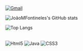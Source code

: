 ###

[![Gmail](https://img.shields.io/badge/Gmail-D14836?style=for-the-badge&logo=gmail&logoColor=white)](https://mail.google.com/mail/u/0/?tab=rm&ogbl#search/jmfontineles)


![JoãoMFontineles's GitHub stats](https://github-readme-stats.vercel.app/api?username=joaomfontineles&show_icons=true&theme=dracula)

![Top Langs](https://github-readme-stats.vercel.app/api/top-langs/?username=JoaoMFontineles&layout=compact)

<div style="display= inline_block"><br/>
   <img align="center" alt="Html5" src"https://img.shields.io/badge/HTML5-E34F26?style=for-the-badge&logo=html5&logoColor=white" />
    <img align="center" alt="Java" src"https://img.shields.io/badge/Java-ED8B00?style=for-the-badge&logo=openjdk&logoColor=white" />
      <img align="center" alt="CSS3" src"![CSS3](https://img.shields.io/badge/css3-%231572B6.svg?style=for-the-badge&logo=css3&logoColor=white)" />
   </div>
